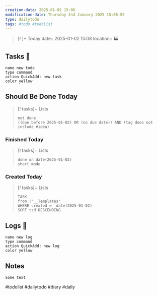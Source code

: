 ```yaml
---
creation-date: 2025-01-02 15:08 
modification-date: Thursday 2nd January 2025 15:08:55
type: dailytodo
tags: #todo #todolist 
---
```



> [!  ]+ Today
>  date::  2025-01-02 15:08 
> location::  🏭  

## Tasks 📝
```button
name new todo
type command
action QuickAdd: new task
color yellow
```


## Should Be Done Today
> [! tasks]+ Lists
> ```tasks
> not done 
> ((due before 2025-01-02) OR (no due date)) AND (tag does not include #idea)


### Finished Today
> [! tasks]+ Lists
> ```tasks
> done on date(2025-01-02)
> short mode
>```

### Created Today

> [! tasks]+ Lists
> ```dataview
>TASK
>from !"__Templates"
>WHERE created =  date(2025-01-02)
>SORT tsd DESCENDING
>```



## Logs 📗
```button
name new log
type command
action QuickAdd: new log
color yellow
```


## Notes

```text
Some text
```


#todolist #dailytodo #diary #daily

